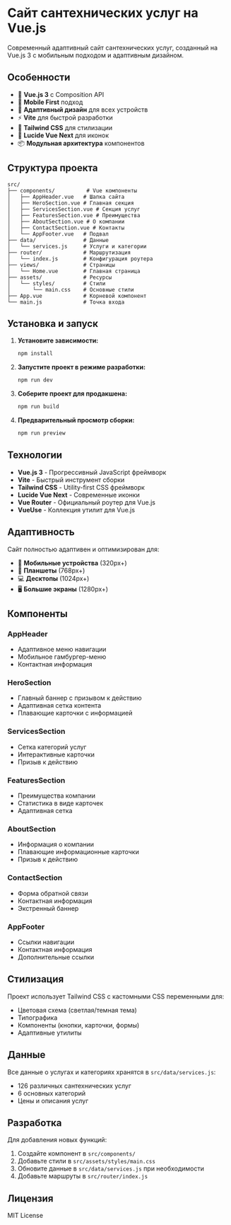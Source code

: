 # Сайт сантехнических услуг на Vue.js

Современный адаптивный сайт сантехнических услуг, созданный на Vue.js 3 с мобильным подходом и адаптивным дизайном.

## Особенности

- 🚀 **Vue.js 3** с Composition API
- 📱 **Mobile First** подход
- 🎨 **Адаптивный дизайн** для всех устройств
- ⚡ **Vite** для быстрой разработки
- 🎯 **Tailwind CSS** для стилизации
- 🔧 **Lucide Vue Next** для иконок
- 📦 **Модульная архитектура** компонентов

## Структура проекта

```
src/
├── components/          # Vue компоненты
│   ├── AppHeader.vue   # Шапка сайта
│   ├── HeroSection.vue # Главная секция
│   ├── ServicesSection.vue # Секция услуг
│   ├── FeaturesSection.vue # Преимущества
│   ├── AboutSection.vue # О компании
│   ├── ContactSection.vue # Контакты
│   └── AppFooter.vue   # Подвал
├── data/               # Данные
│   └── services.js     # Услуги и категории
├── router/             # Маршрутизация
│   └── index.js        # Конфигурация роутера
├── views/              # Страницы
│   └── Home.vue        # Главная страница
├── assets/             # Ресурсы
│   └── styles/         # Стили
│       └── main.css    # Основные стили
├── App.vue             # Корневой компонент
└── main.js             # Точка входа
```

## Установка и запуск

1. **Установите зависимости:**
   ```bash
   npm install
   ```

2. **Запустите проект в режиме разработки:**
   ```bash
   npm run dev
   ```

3. **Соберите проект для продакшена:**
   ```bash
   npm run build
   ```

4. **Предварительный просмотр сборки:**
   ```bash
   npm run preview
   ```

## Технологии

- **Vue.js 3** - Прогрессивный JavaScript фреймворк
- **Vite** - Быстрый инструмент сборки
- **Tailwind CSS** - Utility-first CSS фреймворк
- **Lucide Vue Next** - Современные иконки
- **Vue Router** - Официальный роутер для Vue.js
- **VueUse** - Коллекция утилит для Vue.js

## Адаптивность

Сайт полностью адаптивен и оптимизирован для:

- 📱 **Мобильные устройства** (320px+)
- 📱 **Планшеты** (768px+)
- 💻 **Десктопы** (1024px+)
- 🖥️ **Большие экраны** (1280px+)

## Компоненты

### AppHeader
- Адаптивное меню навигации
- Мобильное гамбургер-меню
- Контактная информация

### HeroSection
- Главный баннер с призывом к действию
- Адаптивная сетка контента
- Плавающие карточки с информацией

### ServicesSection
- Сетка категорий услуг
- Интерактивные карточки
- Призыв к действию

### FeaturesSection
- Преимущества компании
- Статистика в виде карточек
- Адаптивная сетка

### AboutSection
- Информация о компании
- Плавающие информационные карточки
- Призыв к действию

### ContactSection
- Форма обратной связи
- Контактная информация
- Экстренный баннер

### AppFooter
- Ссылки навигации
- Контактная информация
- Дополнительные ссылки

## Стилизация

Проект использует Tailwind CSS с кастомными CSS переменными для:

- Цветовая схема (светлая/темная тема)
- Типографика
- Компоненты (кнопки, карточки, формы)
- Адаптивные утилиты

## Данные

Все данные о услугах и категориях хранятся в `src/data/services.js`:

- 126 различных сантехнических услуг
- 6 основных категорий
- Цены и описания услуг

## Разработка

Для добавления новых функций:

1. Создайте компонент в `src/components/`
2. Добавьте стили в `src/assets/styles/main.css`
3. Обновите данные в `src/data/services.js` при необходимости
4. Добавьте маршруты в `src/router/index.js`

## Лицензия

MIT License
